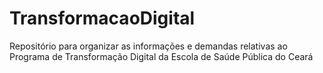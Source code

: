 # TransformacaoDigital
Repositório para organizar as informações e demandas relativas ao Programa de Transformação Digital da Escola de Saúde Pública do Ceará
